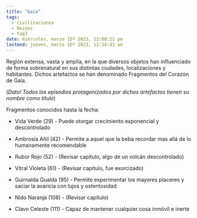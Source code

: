 ```yaml
---
title: "Gaia"
tags:
  - Civilizaciones
  - Reinos
  - tag3
date: miércoles, marzo 15º 2023, 11:00:21 pm
lastmod: jueves, marzo 16º 2023, 12:34:43 am
---
```


Región extensa, vasta y amplia, en la que diversos objetos han influenciado de forma sobrenatural en sus distintas ciudades, localizaciones y habitantes. Dichos artefactos se han denominado Fragmentos del Corazón de Gaia.

(_Dato! Todos los episodios protagonizados por dichos artefactos tienen su nombre como título_)

Fragmentos conocidos hasta la fecha:

- Vida Verde (29) - Puede otorgar crecimiento exponencial y descontrolado

- Ambrosía Añil (42) - Permite a aquel que la beba recordar mas allá de lo humanamente recomendable

- Rubor Rojo (52) - (Revisar capítulo, algo de un volcán descontrolado)

- Vitral Violeta (61) - (Revisar capítulo, fue exorcizado)

- Guirnalda Gualda (95) - Permite experimentar los mayores placeres y saciar la avaricia con lujos y ostentosidad

- Nido Naranja (108) - (Revisar capítulo)

- Clavo Celeste (111) - Capaz de mantener cualquier cosa inmóvil e inerte